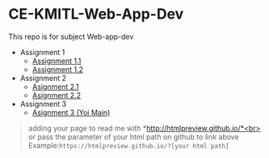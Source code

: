 # CE-KMITL-Web-App-Dev

This repo is for subject Web-app-dev

- Assignment 1
  - [Assignment 1.1](https://htmlpreview.github.io/?https://github.com/Patiyut1807/CE-KMITL-Web-App-Dev/blob/main/1/1.html)
  - [Assignment 1.2](https://htmlpreview.github.io/?https://github.com/Patiyut1807/CE-KMITL-Web-App-Dev/blob/main/1/2.html)
- Assignment 2
  - [Asignment 2.1](https://htmlpreview.github.io/?https://github.com/Patiyut1807/CE-KMITL-Web-App-Dev/blob/main/2/64010479_1.html)
  - [Asignment 2.2](https://htmlpreview.github.io/?https://github.com/Patiyut1807/CE-KMITL-Web-App-Dev/blob/main/2/64010479_2.html)
- Assignment 3
  - [Asignment 3 (Yoi Main)](https://htmlpreview.github.io/?https://github.com/Patiyut1807/CE-KMITL-Web-App-Dev/blob/main/Assignment%203/index.html)
> adding your page to read me with *http://htmlpreview.github.io/*<br>
> or
> pass the parameter of your html path on github to link above<br>
> Example:`https://htmlpreview.github.io/?[your html path]`

